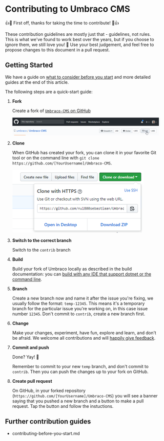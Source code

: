 # Contributing to Umbraco CMS

👍🎉 First off, thanks for taking the time to contribute! 🎉👍

These contribution guidelines are mostly just that - guidelines, not rules. This is what we've found to work best over the years, but if you choose to ignore them, we still love you! 💖 Use your best judgement, and feel free to propose changes to this document in a pull request.

## Getting Started
We have a guide on [what to consider before you start](contributing-before-you-start.md) and more detailed guides at the end of this article.

The following steps are a quick-start guide:

1. **Fork**

    Create a fork of [`Umbraco-CMS` on GitHub](https://github.com/umbraco/Umbraco-CMS)
    
    ![Fork the repository](img/forkrepository.png)
    
2. **Clone**

    When GitHub has created your fork, you can clone it in your favorite Git tool or on the command line with `git clone https://github.com/[YourUsername]/Umbraco-CMS`.
    
    ![Clone the fork](img/clonefork.png) 
    
3. **Switch to the correct branch**

    Switch to the `contrib` branch

4. **Build**

    Build your fork of Umbraco locally as described in the build documentation: you can [build with any IDE that support dotnet or the command line](BUILD.md).

5. **Branch**

    Create a new branch now and name it after the issue you're fixing, we usually follow the format: `temp-12345`. This means it's a temporary branch for the particular issue you're working on, in this case issue number `12345`.  Don't commit to `contrib`, create a new branch first.

6. **Change**

    Make your changes, experiment, have fun, explore and learn, and don't be afraid. We welcome all contributions and will [happily give feedback][questions].

7. **Commit and push**

    Done? Yay! 🎉

    Remember to commit to your new `temp` branch, and don't commit to `contrib`. Then you can push the changes up to your fork on GitHub.

8. **Create pull request**

    On GitHub, in your forked repository (`https://github.com/[YourUsername]/Umbraco-CMS`) you will see a banner saying that you pushed a new branch and a button to make a pull request. Tap the button and follow the instuctions.

## Further contribution guides

- contributing-before-you-start.md


[questions]: contributing-first-issue.md#questions

